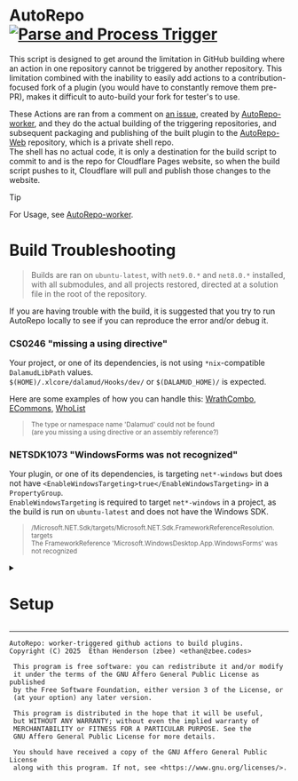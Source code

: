 # AutoRepo [![Parse and Process Trigger](https://github.com/Just-Some-Plugins/AutoRepo/actions/workflows/parse_trigger.yml/badge.svg)](https://github.com/Just-Some-Plugins/AutoRepo/actions/workflows/parse_trigger.yml)

This script is designed to get around the limitation in GitHub
building where an action in one repository cannot be
triggered by another repository.
This limitation combined with the inability to easily add
actions to a contribution-focused fork of a plugin (you would
have to constantly remove them pre-PR),
makes it difficult to auto-build your fork for tester's to use.

These Actions are ran from a comment on [an issue](https://github.com/Just-Some-Plugins/AutoRepo/issues/1),
created by [AutoRepo-worker](https://autorepo.justsome.site), and they do 
the actual building of the triggering repositories, and subsequent packaging and
publishing of the built plugin to the [AutoRepo-Web](https://autorepo.justsome.site/web)
repository, which is a private shell repo.\
The shell has no actual code, it is only a destination for the build script to commit
to and is the repo for Cloudflare Pages website, so when the build script pushes 
to it, Cloudflare will pull and publish those changes to the website.

> [!TIP]
> For Usage, see [AutoRepo-worker](https://autorepo.justsome.site).

# Build Troubleshooting

> Builds are ran on `ubuntu-latest`, with `net9.0.*` and `net8.0.*` installed,
> with all submodules, and all projects restored, directed at a solution file
> in the root of the repository.

If you are having trouble with the build, it is suggested that you try to run
AutoRepo locally to see if you can reproduce the error and/or debug it.

### CS0246 "missing a using directive"

Your project, or one of its dependencies, is not using `*nix`-compatible
`DalamudLibPath` values.\
`$(HOME)/.xlcore/dalamud/Hooks/dev/` or `$(DALAMUD_HOME)/` is expected.

Here are some examples of how you can handle this:
[WrathCombo](https://github.com/PunishXIV/WrathCombo/blob/fa11ed7f664c3fccd4f2d5c7feed31d78a0f0a86/WrathCombo/WrathCombo.csproj#L18),
[ECommons](https://github.com/NightmareXIV/ECommons/blob/77a7d9af3253928ec18ece2e302f3e640b0a8f0b/ECommons/ECommons.csproj#L39),
[WhoList](https://github.com/Blooym/Sirensong/blob/4f5c022082172cea7177b4fb49b0e808330539bf/Sirensong/Sirensong.csproj#L46)

> <sub>The type or namespace name 'Dalamud' could not be found</sub><br/>
> <sub>(are you missing a using directive or an assembly reference?)</sub>

### NETSDK1073 "WindowsForms was not recognized"

Your plugin, or one of its dependencies, is targeting `net*-windows` but
does not have `<EnableWindowsTargeting>true</EnableWindowsTargeting>` in a
`PropertyGroup`.\
`EnableWindowsTargeting` is required to target `net*-windows` in a project, as the
build is run on `ubuntu-latest` and does not have the Windows SDK.

> <sub>/Microsoft.NET.Sdk/targets/Microsoft.NET.Sdk.FrameworkReferenceResolution.
> targets</sub><br/>
> <sub>The FrameworkReference 'Microsoft.WindowsDesktop.App.WindowsForms' was not 
> recognized</sub>

<details><summary>

# Setup

</summary>

## Repository Secrets

These Actions Variables are required to be present on
AutoRepo, the repository that the worker is triggering builds on.

Setup under `Secrets and Variables` > `Actions` > `Secrets` in
the repository settings.

| Secret Name             | Value                                                                      | PAT Link                                                         |
|-------------------------|----------------------------------------------------------------------------|------------------------------------------------------------------|
| BOT_READ_REPOS_TOKEN    | Fine-Grained PAT with Repository: Variables: Read, on AutoRepo             | [->](https://github.com/settings/personal-access-tokens/3693504) |
| BOT_INVITE_ACCEPT_TOKEN | Classic PAT with the full repo scope                                       | [->](https://github.com/settings/tokens/1683235558)              |
| BOT_WRITE_REPOS_TOKEN   | Fine-Grained PAT with Repository: Content: Read and Write, on AutoRepo-Web | [->](https://github.com/settings/personal-access-tokens/5395143) |

### Local Running

Local running of Actions is vital for development and testing, and the only real
way to do this is via [nektos/act](https://github.com/nektos/act).

It's sort of a hassle to set up, but that's made a LOT easier if done through the
[GitHub Local Actions VS Code Extension](https://marketplace.visualstudio.com/items?itemName=SanjulaGanepola.github-local-actions).
Just install that, and go through the Component Setup process (if you need help, 
go [here](https://sanjulaganepola.github.io/github-local-actions-docs/usage/components/)),
run the action once to get the prompts to finish your setup, and you'll be ready to
run the actions locally via the `.idea/runConfigurations` script (once you make 
the `.secrets` file below, that is).

### .secrets

`payload.json` has been provided for local running with `act`, but you'll still need
the secrets.

Make a new file called `.secrets`, and in it you need to add the Repository Secrets
from above, in the following format:

```
BOT_INVITE_ACCEPT_TOKEN=ghp_.......
BOT_READ_REPOS_TOKEN=github_pat_.......
```
(replacing everything after the `=` with the actual secret values)

</details>

---

    AutoRepo: worker-triggered github actions to build plugins.
    Copyright (C) 2025  Ethan Henderson (zbee) <ethan@zbee.codes>

     This program is free software: you can redistribute it and/or modify
     it under the terms of the GNU Affero General Public License as published
     by the Free Software Foundation, either version 3 of the License, or
     (at your option) any later version.

     This program is distributed in the hope that it will be useful,
     but WITHOUT ANY WARRANTY; without even the implied warranty of
     MERCHANTABILITY or FITNESS FOR A PARTICULAR PURPOSE. See the
     GNU Affero General Public License for more details.

     You should have received a copy of the GNU Affero General Public License
     along with this program. If not, see <https://www.gnu.org/licenses/>. 
